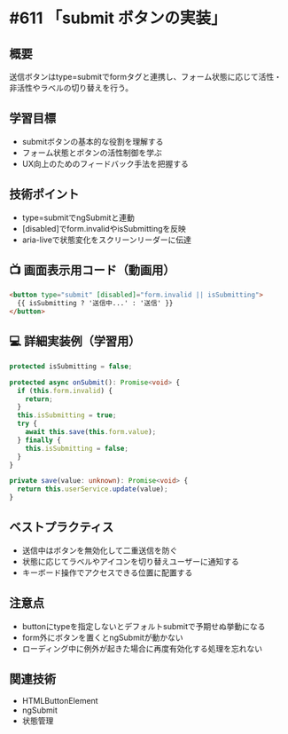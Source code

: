 # #611 「submit ボタンの実装」

## 概要
送信ボタンはtype=submitでformタグと連携し、フォーム状態に応じて活性・非活性やラベルの切り替えを行う。

## 学習目標
- submitボタンの基本的な役割を理解する
- フォーム状態とボタンの活性制御を学ぶ
- UX向上のためのフィードバック手法を把握する

## 技術ポイント
- type=submitでngSubmitと連動
- [disabled]でform.invalidやisSubmittingを反映
- aria-liveで状態変化をスクリーンリーダーに伝達

## 📺 画面表示用コード（動画用）
```html
<button type="submit" [disabled]="form.invalid || isSubmitting">
  {{ isSubmitting ? '送信中...' : '送信' }}
</button>
```

## 💻 詳細実装例（学習用）
```typescript
protected isSubmitting = false;

protected async onSubmit(): Promise<void> {
  if (this.form.invalid) {
    return;
  }
  this.isSubmitting = true;
  try {
    await this.save(this.form.value);
  } finally {
    this.isSubmitting = false;
  }
}

private save(value: unknown): Promise<void> {
  return this.userService.update(value);
}
```

## ベストプラクティス
- 送信中はボタンを無効化して二重送信を防ぐ
- 状態に応じてラベルやアイコンを切り替えユーザーに通知する
- キーボード操作でアクセスできる位置に配置する

## 注意点
- buttonにtypeを指定しないとデフォルトsubmitで予期せぬ挙動になる
- form外にボタンを置くとngSubmitが動かない
- ローディング中に例外が起きた場合に再度有効化する処理を忘れない

## 関連技術
- HTMLButtonElement
- ngSubmit
- 状態管理
